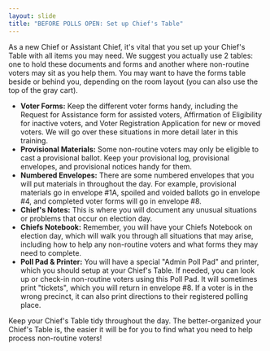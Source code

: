 ```yaml
---
layout: slide
title: "BEFORE POLLS OPEN: Set up Chief's Table"
---
```


As a new Chief or Assistant Chief, it's vital that you set up your Chief's Table with all items you may need. We suggest you actually use 2 tables: one to hold these documents and forms and another where non-routine voters may sit as you help them. You may want to have the forms table beside or behind you, depending on the room layout (you can also use the top of the gray cart).

-   **Voter Forms:** Keep the different voter forms handy, including the Request for Assistance form for assisted voters, Affirmation of Eligibility for inactive voters, and Voter Registration Application for new or moved voters. We will go over these situations in more detail later in this training.
-   **Provisional Materials:** Some non-routine voters may only be eligible to cast a provisional ballot. Keep your provisional log, provisional envelopes, and provisional notices handy for them.
-   **Numbered Envelopes:** There are some numbered envelopes that you will put materials in throughout the day. For example, provisional materials go in envelope #1A, spoiled and voided ballots go in envelope #4, and completed voter forms will go in envelope #8.
-   **Chief's Notes:** This is where you will document any unusual situations or problems that occur on election day.
-   **Chiefs Notebook:** Remember, you will have your Chiefs Notebook on election day, which will walk you through all situations that may arise, including how to help any non-routine voters and what forms they may need to complete.
-   **Poll Pad & Printer:** You will have a special "Admin Poll Pad" and printer, which you should setup at your Chief's Table. If needed, you can look up or check-in non-routine voters using this Poll Pad. It will sometimes print "tickets", which you will return in envelope #8. If a voter is in the wrong precinct, it can also print directions to their registered polling place.

Keep your Chief's Table tidy throughout the day. The better-organized your Chief's Table is, the easier it will be for you to find what you need to help process non-routine voters!